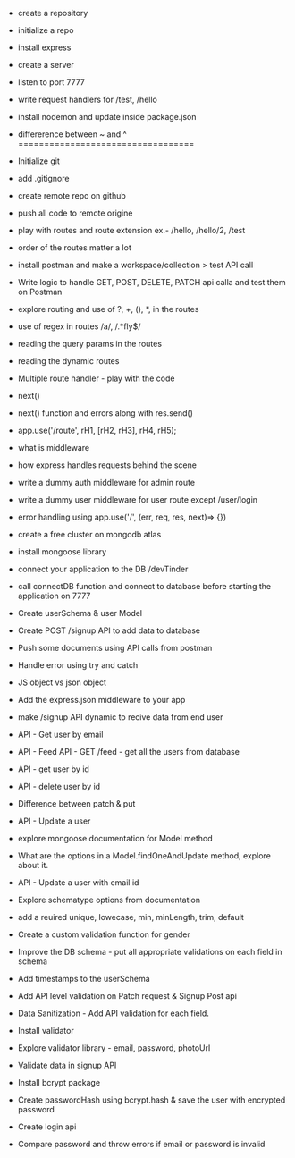 - create a repository
- initialize a repo
- install express
- create a server
- listen to port 7777
- write request handlers for /test, /hello
- install nodemon and update inside package.json
- differerence between ~ and ^
==================================

- Initialize git
- add .gitignore
- create remote repo on github
- push all code to remote origine
- play with routes and route extension ex.- /hello, /hello/2, /test
- order of the routes matter a lot
- install postman and make a workspace/collection > test API call
- Write logic to handle GET, POST, DELETE, PATCH api calla and test them on Postman

- explore routing and use of ?, +, (), *, in the routes
- use of regex in routes /a/, /.*fly$/
- reading the query params in the routes
- reading the dynamic routes 

- Multiple route handler - play with the code
- next()
- next() function and errors along with res.send()
- app.use('/route', rH1, [rH2, rH3], rH4, rH5);

- what is middleware 
- how express handles requests behind the scene

- write a dummy auth middleware for admin route
- write a dummy user middleware for user route except /user/login

- error handling using app.use('/', (err, req, res, next)=> {})

- create a free cluster on mongodb atlas
- install mongoose library
- connect your application to the DB <connection-url>/devTinder
- call connectDB function and connect to database before starting the application on 7777 

- Create userSchema & user Model
- Create POST /signup API to add data to database
- Push some documents using API calls from postman
- Handle error using try and catch

- JS object vs json object
- Add the express.json middleware to your app
- make /signup API dynamic to recive data from end user  
- API - Get user by email
- API - Feed API - GET /feed - get all the users from database
- API - get user by id 
- API - delete user by id
- Difference between patch & put
- API - Update a user
- explore mongoose documentation for Model method
- What are the options in a Model.findOneAndUpdate method, explore about it.
- API - Update a user with email id

- Explore schematype options from documentation
- add a reuired unique, lowecase, min, minLength, trim, default
- Create a custom validation function for gender
- Improve the DB schema - put all appropriate validations on each field in schema
- Add timestamps to the userSchema
- Add API level validation on Patch request & Signup Post api
- Data Sanitization - Add API validation for each field.
- Install validator
- Explore validator library - email, password, photoUrl

- Validate data in signup API
- Install bcrypt package
- Create passwordHash using bcrypt.hash & save the user with encrypted password
- Create login api  
- Compare password and throw errors if email or password is invalid